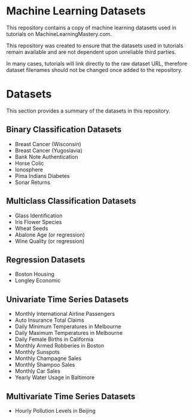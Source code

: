 Machine Learning Datasets
=========================

This repository contains a copy of machine learning datasets used in tutorials on MachineLearningMastery.com.

This repository was created to ensure that the datasets used in tutorials remain available and are not dependent upon unreliable third parties.

In many cases, tutorials will link directly to the raw dataset URL, therefore dataset filenames should not be changed once added to the repository.

Datasets
========

This section provides a summary of the datasets in this repository.

## Binary Classification Datasets

* Breast Cancer (Wisconsin)
* Breast Cancer (Yugoslavia)
* Bank Note Authentication
* Horse Colic
* Ionosphere
* Pima Indians Diabetes
* Sonar Returns

## Multiclass Classification Datasets

* Glass Identification
* Iris Flower Species
* Wheat Seeds
* Abalone Age (or regression)
* Wine Quality (or regression)

## Regression Datasets

* Boston Housing
* Longley Economic

## Univariate Time Series Datasets

* Monthly International Airline Passengers
* Auto Insurance Total Claims
* Daily Minimum Temperatures in Melbourne
* Daily Maximum Temperatures in Melbourne
* Daily Female Births in California
* Monthly Armed Robberies in Boston
* Monthly Sunspots
* Monthly Champagne Sales
* Monthly Shampoo Sales
* Monthly Car Sales
* Yearly Water Usage in Baltimore

## Multivariate Time Series Datasets

* Hourly Pollution Levels in Beijing

